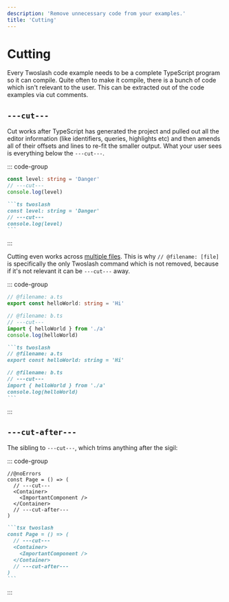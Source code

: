 ```yaml
---
description: 'Remove unnecessary code from your examples.'
title: 'Cutting'
---
```


# Cutting

Every Twoslash code example needs to be a complete TypeScript program so it can compile. Quite often to make it compile, there is a bunch of code which isn't relevant to the user. This can be extracted out of the code examples via cut comments.

## `---cut---`

Cut works after TypeScript has generated the project and pulled out all the editor information (like identifiers, queries, highlights etc) and then amends all of their offsets and lines to re-fit the smaller output. What your user sees is everything below the `---cut---`.

::: code-group

```ts twoslash [output]
const level: string = 'Danger'
// ---cut---
console.log(level)
```

````md [markdown]
```ts twoslash
const level: string = 'Danger'
// ---cut---
console.log(level)
```
````

:::

Cutting even works across [multiple files](/api/multi-file). This is why `// @filename: [file]` is specifically the only Twoslash command which is not removed, because if it's not relevant it can be `---cut---` away.

::: code-group

```ts twoslash [output]
// @filename: a.ts
export const helloWorld: string = 'Hi'

// @filename: b.ts
// ---cut---
import { helloWorld } from './a'
console.log(helloWorld)
```

````md [markdown]
```ts twoslash
// @filename: a.ts
export const helloWorld: string = 'Hi'

// @filename: b.ts
// ---cut---
import { helloWorld } from './a'
console.log(helloWorld)
```
````

:::

## `---cut-after---`

The sibling to `---cut---`, which trims anything after the sigil:

::: code-group

```tsx twoslash [output]
//@noErrors
const Page = () => (
  // ---cut---
  <Container>
    <ImportantComponent />
  </Container>
  // ---cut-after---
)
```

````md [markdown]
```tsx twoslash
const Page = () => (
  // ---cut---
  <Container>
    <ImportantComponent />
  </Container>
  // ---cut-after---
)
```
````

:::
